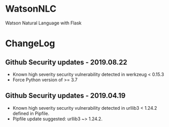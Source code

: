 # WatsonNLC
Watson Natural Language with Flask

# ChangeLog

## Github Security updates - 2019.08.22

* Known high severity security vulnerability detected in werkzeug < 0.15.3 
* Force Python version of >= 3.7

## Github Security updates - 2019.04.19

* Known high severity security vulnerability detected in urllib3 < 1.24.2 defined in Pipfile.
* Pipfile update suggested: urllib3 ~> 1.24.2.
